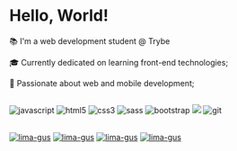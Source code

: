 <h1>Hello, World!</h1>

<p>📚 I'm a web development student @ Trybe</p>
<p>🎓 Currently dedicated on learning front-end technologies;</p>
<p>🖤 Passionate about web and mobile development;</p>

##
<p> 
<img src="https://img.shields.io/badge/JavaScript-323330?style=for-the-badge&logo=javascript&logoColor=F7DF1E" alt="javascript"/> <img src="https://img.shields.io/badge/HTML5-E34F26?style=for-the-badge&logo=html5&logoColor=white" alt="html5"/> <img src="https://img.shields.io/badge/CSS3-1572B6?style=for-the-badge&logo=css3&logoColor=white" alt="css3"/> <img src="https://img.shields.io/badge/Sass-CC6699?style=for-the-badge&logo=sass&logoColor=white" alt="sass"/> <img src="https://img.shields.io/badge/Bootstrap-563D7C?style=for-the-badge&logo=bootstrap&logoColor=white" alt="bootstrap"/> <img src="https://img.shields.io/badge/Linux-FCC624?style=for-the-badge&logo=linux&logoColor=black"/> <img src="https://img.shields.io/badge/Git-F05032?style=for-the-badge&logo=git&logoColor=white" alt="git"/> </a>
</p>

##
<p>
<a href="https://linkedin.com/in/lima-gus" target="_blank"><img align="center" src="https://img.shields.io/badge/LinkedIn-000000?style=for-the-badge&logo=linkedin&logoColor=white" alt="lima-gus"/></a>
<a href="https://lima-gus.github.io/" target="_blank"><img align="center" src="https://img.shields.io/badge/GitHub-000000?style=for-the-badge&logo=github&logoColor=white" alt="lima-gus"/></a>
<a href="https://codepen.io/lima-gus" target="_blank"><img align="center" src="https://img.shields.io/badge/Codepen-000000?style=for-the-badge&logo=codepen&logoColor=white" alt="lima-gus"/></a>
<a href="https://steamcommunity.com/id/gustowski" target="_blank"><img align="center" src="https://img.shields.io/badge/Steam-000000?style=for-the-badge&logo=steam&logoColor=white" alt="lima-gus"/></a>
</p>

